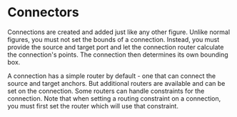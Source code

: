 # Connectors

Connections are created and added just like any other figure. Unlike normal figures, you must not set the bounds of a connection. Instead, 
you must provide the source and target port and let the connection router calculate the connection's points. The connection 
then determines its own bounding box.

A connection has a simple router by default - one that can connect the source and target anchors. But additional routers are 
available and can be set on the connection. Some routers can handle constraints for the connection. Note that when setting 
a routing constraint on a connection, you must first set the router which will use that constraint.

